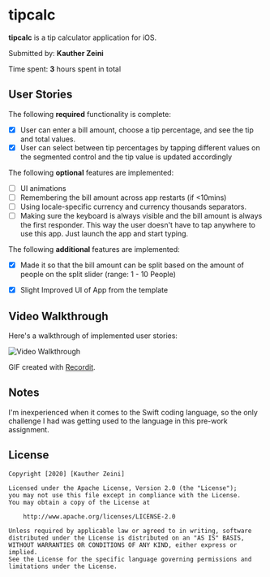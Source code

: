 # tipcalc

**tipcalc** is a tip calculator application for iOS.

Submitted by: **Kauther Zeini**

Time spent: **3** hours spent in total

## User Stories

The following **required** functionality is complete:

* [x] User can enter a bill amount, choose a tip percentage, and see the tip and total values.
* [x] User can select between tip percentages by tapping different values on the segmented control and the tip value is updated accordingly

The following **optional** features are implemented:

* [ ] UI animations
* [ ] Remembering the bill amount across app restarts (if <10mins)
* [ ] Using locale-specific currency and currency thousands separators.
* [ ] Making sure the keyboard is always visible and the bill amount is always the first responder. This way the user doesn't have to tap anywhere to use this app. Just launch the app and start typing.

The following **additional** features are implemented:

- [x] Made it so that the bill amount can be split based on the amount of people on the split slider (range: 1 - 10 People)
- [x] Slight Improved UI of App from the template 



## Video Walkthrough

Here's a walkthrough of implemented user stories:

<img src='http://g.recordit.co/JyutE4rkhz.gif' title='Video Walkthrough' width='' alt='Video Walkthrough' />

GIF created with [Recordit](https://recordit.co).

## Notes

I'm inexperienced when it comes to the Swift coding language, so the only challenge I had was getting used to the language in this pre-work assignment. 

## License

    Copyright [2020] [Kauther Zeini]

    Licensed under the Apache License, Version 2.0 (the "License");
    you may not use this file except in compliance with the License.
    You may obtain a copy of the License at

        http://www.apache.org/licenses/LICENSE-2.0

    Unless required by applicable law or agreed to in writing, software
    distributed under the License is distributed on an "AS IS" BASIS,
    WITHOUT WARRANTIES OR CONDITIONS OF ANY KIND, either express or implied.
    See the License for the specific language governing permissions and
    limitations under the License.
